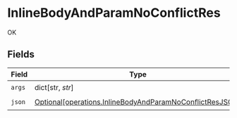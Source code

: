 # InlineBodyAndParamNoConflictRes

OK


## Fields

| Field                                                                                                                          | Type                                                                                                                           | Required                                                                                                                       | Description                                                                                                                    |
| ------------------------------------------------------------------------------------------------------------------------------ | ------------------------------------------------------------------------------------------------------------------------------ | ------------------------------------------------------------------------------------------------------------------------------ | ------------------------------------------------------------------------------------------------------------------------------ |
| `args`                                                                                                                         | dict[str, *str*]                                                                                                               | :heavy_check_mark:                                                                                                             | N/A                                                                                                                            |
| `json`                                                                                                                         | [Optional[operations.InlineBodyAndParamNoConflictResJSON]](undefined/models/operations/inlinebodyandparamnoconflictresjson.md) | :heavy_check_mark:                                                                                                             | N/A                                                                                                                            |